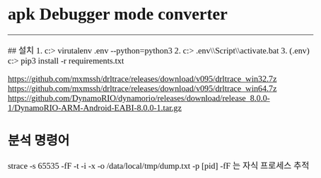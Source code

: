 <style>
	body {
		font-family: 나눔바른고딕;
		font-size  : 1.2em;	
	}
	span {
		font-family: Hack;
	}
</style>

# <span>apk Debugger mode converter</span>

---

<span>
## 설치
1. c:> virutalenv .env --python=python3
2. c:> .env\\Script\\activate.bat
3. (.env) c:> pip3 install -r requirements.txt

https://github.com/mxmssh/drltrace/releases/download/v095/drltrace_win32.7z
https://github.com/mxmssh/drltrace/releases/download/v095/drltrace_win64.7z
https://github.com/DynamoRIO/dynamorio/releases/download/release_8.0.0-1/DynamoRIO-ARM-Android-EABI-8.0.0-1.tar.gz


## 분석 명령어
strace -s 65535 -fF -t -i -x -o /data/local/tmp/dump.txt -p [pid]
-fF 는 자식 프로세스 추적

</span>
